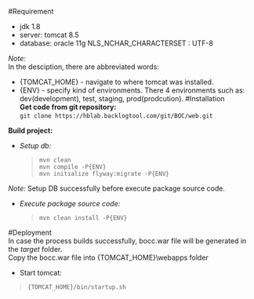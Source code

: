 #Requirement
- jdk 1.8
- server: tomcat 8.5
- database: oracle 11g NLS_NCHAR_CHARACTERSET : UTF-8

_Note:_<br/>
In the desciption, there are abbreviated words:
- {TOMCAT_HOME} - navigate to where tomcat was installed.
- {ENV} - specify kind of environments. There 4 environments such as: dev(development), test, staging, prod(prodcution).
#Installation<br/>
**Get code from git repository:<br/>**
`git clone https://hblab.backlogtool.com/git/BOC/web.git`

**Build project:**

- _Setup db:_ <br/>
    >`mvn clean` <br/>
    `mvn compile -P{ENV}` <br/>
    `mvn initialize flyway:migrate -P{ENV}`
    
 _Note:_
 Setup DB successfully before execute package source code.
- _Execute package source code:_<br/>    
    >`mvn clean install -P{ENV}`
    
#Deployment<br/>
 In case the process builds successfully, bocc.war file will be generated in the _target_ folder.<br/>
 Copy the bocc.war file into {TOMCAT_HOME}\webapps folder
 - Start tomcat:
 >`{TOMCAT_HOME}/bin/startup.sh`
 
 
  
 